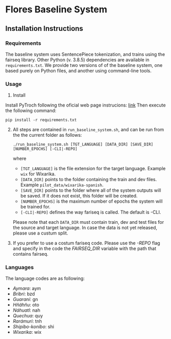 # Flores Baseline System

## Installation Instructions

### Requirements

The baseline system uses SentencePiece tokenization, and trains using the fairseq library. Other Python (v. 3.8.5) 
dependencies are available in `requirements.txt`. We provide two versions of of the baseline system, 
one based purely on Python files, and another using command-line tools.

### Usage

1. Install

Install PyTroch following the oficial web page instrucions: [link](https://pytorch.org/get-started/locally/)
Then execute the following command:
```
pip install -r requirements.txt
```

2. All steps are contained in `run_baseline_system.sh`, and can be run from the the current folder 
as follows: 
    ```
    ./run_baseline_system.sh [TGT_LANGUAGE] [DATA_DIR] [SAVE_DIR] [NUMBER_EPOCHS] [-CLI|-REPO]
    ``` 
    where
   - `[TGT_LANGUAGE]` is the file extension for the target language. Example `wix` for Wixarika. 
   - `[DATA_DIR]` points to the folder containing the train and dev files. Example `pilot_data/wixarika-spanish`.
   - `[SAVE_DIR]` points to the folder where all of the system outputs will be saved. If it does not exist, this
    folder will be created. 
   - `[NUMBER_EPOCHS]` is the maximum number of epochs the system will be trained for.
   - `[-CLI|-REPO]` defines the way fariseq is called. The default is -CLI.

   Please note that each `DATA_DIR` must contain train, dev and test files for the source and target language. In case the data is not yet released, please use a custum split.


3. If you prefer to use a costum fariseq code. Please use the *-REPO* flag and specify in the code the *FAIRSEQ\_DIR* variable with the path that contains fairseq.

### Languages

   The language codes are as following:
   - *Aymara*: aym
   - *Bribri*: bzd
   - *Guaraní*: gn
   - *Hñähñu*: oto
   - *Náhuatl*: nah
   - *Quechua*: quy
   - *Rarámuri*: tnh
   - *Shipibo-konibo*: shi
   - *Wixarika*: wix

